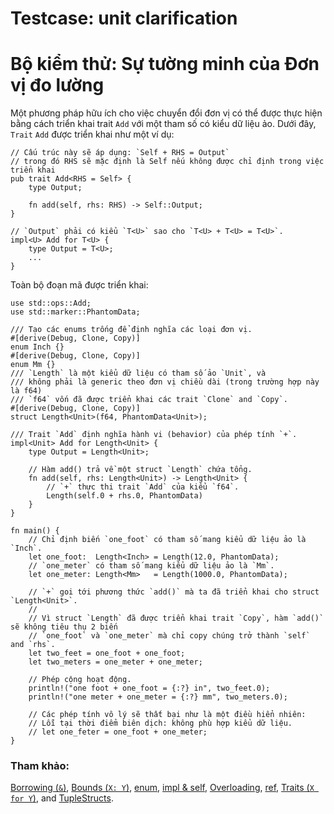 # Testcase: unit clarification
# Bộ kiểm thử: Sự tường minh của Đơn vị đo lường

Một phương pháp hữu ích cho việc chuyển đổi đơn vị có thể được thực hiện bằng cách
triển khai trait `Add` với một tham số có kiểu dữ liệu ảo. Dưới đây, `Trait` `Add` được
triển khai như một ví dụ:

```rust,ignore
// Cấu trúc này sẽ áp dụng: `Self + RHS = Output`
// trong đó RHS sẽ mặc định là Self nếu không được chỉ định trong việc triển khai
pub trait Add<RHS = Self> {
    type Output;

    fn add(self, rhs: RHS) -> Self::Output;
}

// `Output` phải có kiểu `T<U>` sao cho `T<U> + T<U> = T<U>`.
impl<U> Add for T<U> {
    type Output = T<U>;
    ...
}
```

Toàn bộ đoạn mã được triển khai:

```rust,editable
use std::ops::Add;
use std::marker::PhantomData;

/// Tạo các enums trống để định nghĩa các loại đơn vị.
#[derive(Debug, Clone, Copy)]
enum Inch {}
#[derive(Debug, Clone, Copy)]
enum Mm {}
/// `Length` là một kiểu dữ liệu có tham số ảo `Unit`, và
/// không phải là generic theo đơn vị chiều dài (trong trường hợp này là f64)
/// `f64` vốn đã được triển khai các trait `Clone` and `Copy`.
#[derive(Debug, Clone, Copy)]
struct Length<Unit>(f64, PhantomData<Unit>);

/// Trait `Add` định nghĩa hành vi (behavior) của phép tính `+`.
impl<Unit> Add for Length<Unit> {
    type Output = Length<Unit>;

    // Hàm add() trả về một struct `Length` chứa tổng.
    fn add(self, rhs: Length<Unit>) -> Length<Unit> {
        // `+` thực thi trait `Add` của kiểu `f64`.
        Length(self.0 + rhs.0, PhantomData)
    }
}

fn main() {
    // Chỉ định biến `one_foot` có tham số mang kiểu dữ liệu ảo là `Inch`.
    let one_foot:  Length<Inch> = Length(12.0, PhantomData);
    // `one_meter` có tham số mang kiểu dữ liệu ảo là `Mm`.
    let one_meter: Length<Mm>   = Length(1000.0, PhantomData);

    // `+` goi tới phương thức `add()` mà ta đã triển khai cho struct `Length<Unit>`.
    //
    // Vì struct `Length` đã được triển khai trait `Copy`, hàm `add()` sẽ không tiêu thụ 2 biến
    // `one_foot` và `one_meter` mà chỉ copy chúng trở thành `self` and `rhs`.
    let two_feet = one_foot + one_foot;
    let two_meters = one_meter + one_meter;

    // Phép cộng hoạt động.
    println!("one foot + one_foot = {:?} in", two_feet.0);
    println!("one meter + one_meter = {:?} mm", two_meters.0);

    // Các phép tính vô lý sẽ thất bại như là một điều hiển nhiên:
    // Lỗi tại thời điểm biên dịch: không phù hợp kiểu dữ liệu.
    // let one_feter = one_foot + one_meter;
}
```

### Tham khảo:

[Borrowing (`&`)], [Bounds (`X: Y`)], [enum], [impl & self],
[Overloading], [ref], [Traits (`X for Y`)], and [TupleStructs].

[Borrowing (`&`)]: ../../scope/borrow.md
[Bounds (`X: Y`)]: ../../generics/bounds.md
[enum]: ../../custom_types/enum.md
[impl & self]: ../../fn/methods.md
[Overloading]: ../../trait/ops.md
[ref]: ../../scope/borrow/ref.md
[Traits (`X for Y`)]: ../../trait.md
[TupleStructs]: ../../custom_types/structs.md
[std::marker::PhantomData]: https://doc.rust-lang.org/std/marker/struct.PhantomData.html
